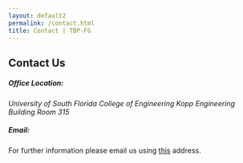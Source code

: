 ```yaml
---
layout: default2
permalink: /contact.html
title: Contact | TBP-FG
---
```


## Contact Us

##### Office Location:

<address>University of South Florida  
College of Engineering  
Kopp Engineering Building  
Room 315</address>

##### Email:

For further information please email us using [this](mailto:TBPFLG@gmail.com) address.
